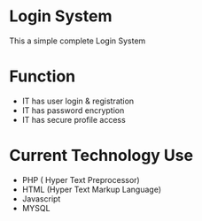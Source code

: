 # Login System
This a simple complete Login System 

# Function
- IT has user login & registration
- IT has password encryption
- IT has secure profile access

# Current Technology Use
- PHP ( Hyper Text Preprocessor)
- HTML (Hyper Text Markup Language)
- Javascript
- MYSQL



